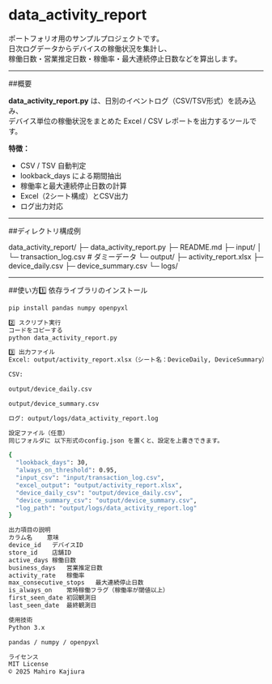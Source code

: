 # data_activity_report

ポートフォリオ用のサンプルプロジェクトです。  
日次ログデータからデバイスの稼働状況を集計し、  
稼働日数・営業推定日数・稼働率・最大連続停止日数などを算出します。

---

##概要

**data_activity_report.py** は、日別のイベントログ（CSV/TSV形式）を読み込み、  
デバイス単位の稼働状況をまとめた Excel / CSV レポートを出力するツールです。

**特徴：**
- CSV / TSV 自動判定
- lookback_days による期間抽出
- 稼働率と最大連続停止日数の計算
- Excel（2シート構成）とCSV出力
- ログ出力対応

---

##ディレクトリ構成例

data_activity_report/
├─ data_activity_report.py
├─ README.md
├─ input/
│ └─ transaction_log.csv # ダミーデータ
└─ output/
├─ activity_report.xlsx
├─ device_daily.csv
├─ device_summary.csv
└─ logs/

---

##使い方1️⃣ 依存ライブラリのインストール
```bash
pip install pandas numpy openpyxl

2️⃣ スクリプト実行
コードをコピーする
python data_activity_report.py

3️⃣ 出力ファイル
Excel: output/activity_report.xlsx（シート名：DeviceDaily, DeviceSummary）

CSV:

output/device_daily.csv

output/device_summary.csv

ログ: output/logs/data_activity_report.log

設定ファイル（任意）
同じフォルダに 以下形式のconfig.json を置くと、設定を上書きできます。

{
  "lookback_days": 30,
  "always_on_threshold": 0.95,
  "input_csv": "input/transaction_log.csv",
  "excel_output": "output/activity_report.xlsx",
  "device_daily_csv": "output/device_daily.csv",
  "device_summary_csv": "output/device_summary.csv",
  "log_path": "output/logs/data_activity_report.log"
}

出力項目の説明
カラム名	意味
device_id	デバイスID
store_id	店舗ID
active_days	稼働日数
business_days	営業推定日数
activity_rate	稼働率
max_consecutive_stops	最大連続停止日数
is_always_on	常時稼働フラグ（稼働率が閾値以上）
first_seen_date	初回観測日
last_seen_date	最終観測日

使用技術
Python 3.x

pandas / numpy / openpyxl

ライセンス
MIT License
© 2025 Mahiro Kajiura
